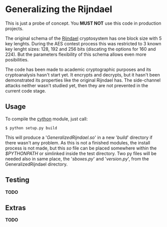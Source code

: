 Generalizing the Rijndael
=========================

This is just a probe of concept. You **MUST NOT** use this code in production projects.

The original schema of the [Rijndael](http://en.wikipedia.org/wiki/Advanced_Encryption_Standard) cryptosystem has one block size with 5 key lenghts. During the AES contest process this was restricted to 3 known key lenght sizes: 128, 192 and 256 bits (discating the options for 160 and 224). But the parameters flexibility of this schema allows even more posibilities.

The code has been made to academic cryptographic purposes and its cryptoanalysis hasn't start yet. It encrypts and decrypts, but it hasn't been demonstrated its properties like the original Rijndael has. The side-channel attacks neither wasn't studied yet, then they are not prevented in the current code stage.

Usage
-----

To compile the [cython](http://cython.org) module, just call:
```
$ python setup.py build
```

This will produce a '*GeneralizedRijndael.so*' in a new '*build*' directory if there wasn't any problem. As this is not a finished modules, the install process is not made, but this *so* file can be placed somewhere within the *$PYTHONPATH* or simlinked inside the test directory. Two py files will be needed also in same place, the '*sboxes.py*' and '*version.py*', from the GeneralizedRijndael directory.

Testing
-------

**TODO**

Extras
------

**TODO**